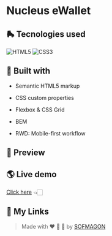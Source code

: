 # Nucleus eWallet



## 🛼 Tecnologies used

![HTML5](https://img.shields.io/badge/html5-%23E34F26.svg?style=for-the-badge&logo=html5&logoColor=white) ![CSS3](https://img.shields.io/badge/css3-%231572B6.svg?style=for-the-badge&logo=css3&logoColor=white)



## 🧩 Built with

+ Semantic HTML5 markup

+ CSS custom properties

+ Flexbox & CSS Grid

+ BEM

+ RWD: Mobile-first workflow

    


## 🎨 Preview



## 🌎 Live demo

[Click here](https://04-nucleus-ewallet.netlify.app/) 👈🏻


## 🌈 My Links

> Made with ❤️ 🍕 🌮 by [SOFMAGON](https://sofmagon.com)

